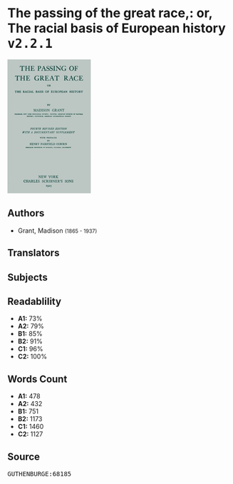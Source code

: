 # The passing of the great race,: or, The racial basis of European history <kbd>v2.2.1</kbd>

![](./cover.medium.jpg "")

## Authors


 - Grant, Madison <small>(1865 - 1937)</small>

## Translators



## Subjects



## Readablility


 - **A1:** 73%
 - **A2:** 79%
 - **B1:** 85%
 - **B2:** 91%
 - **C1:** 96%
 - **C2:** 100%

## Words Count


 - **A1:** 478
 - **A2:** 432
 - **B1:** 751
 - **B2:** 1173
 - **C1:** 1460
 - **C2:** 1127

## Source


<kbd>GUTHENBURGE:68185</kbd>
